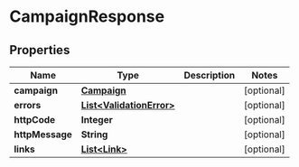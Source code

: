
# CampaignResponse

## Properties
Name | Type | Description | Notes
------------ | ------------- | ------------- | -------------
**campaign** | [**Campaign**](Campaign.md) |  |  [optional]
**errors** | [**List&lt;ValidationError&gt;**](ValidationError.md) |  |  [optional]
**httpCode** | **Integer** |  |  [optional]
**httpMessage** | **String** |  |  [optional]
**links** | [**List&lt;Link&gt;**](Link.md) |  |  [optional]



